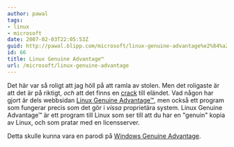 ```yaml
---
author: pawal
tags:
- linux
- microsoft
date: 2007-02-03T22:05:53Z
guid: http://pawal.blipp.com/microsoft/linux-genuine-advantage%e2%84%a2
id: 66
title: Linux Genuine Advantage™
url: /microsoft/linux-genuine-advantage
---
```


Det här var så roligt att jag höll på att ramla av stolen. Men det
roligaste är att det är på riktigt, <em>och</em> att det finns en <a
href="http://thepiratebay.org/tor/3610011/Linux_Genuine_Advantage_Crack">crack</a>
till eländet. Vad någon har gjort är dels webbsidan <a
href="http://www.linuxgenuineadvantage.org/">Linux Genuine
Advantage™</a>, men också ett program som fungerar precis som det gör
i <em>vissa</em> proprietära system. Linux Genuine Advantage™ är ett
program till Linux som ser till att du har en "genuin" kopia av Linux,
och som pratar med en licensserver.

Detta skulle kunna vara en parodi på <a
href="http://en.wikipedia.org/wiki/Windows_Genuine_Advantage">Windows
Genuine Advantage</a>.
